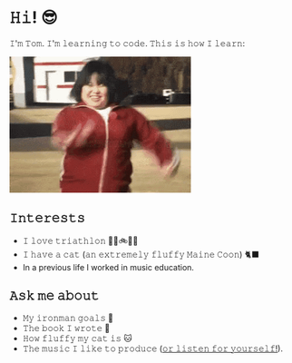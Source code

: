 # 𝙷𝚒! 😎
𝙸'𝚖 𝚃𝚘𝚖. 𝙸'𝚖 𝚕𝚎𝚊𝚛𝚗𝚒𝚗𝚐 𝚝𝚘 𝚌𝚘𝚍𝚎. 𝚃𝚑𝚒𝚜 𝚒𝚜 𝚑𝚘𝚠 𝙸 𝚕𝚎𝚊𝚛𝚗:

![finsih line](https://github.com/CheckersRT/CheckersRT/blob/main/giphy.gif)

## 𝙸𝚗𝚝𝚎𝚛𝚎𝚜𝚝𝚜
- 𝙸 𝚕𝚘𝚟𝚎 𝚝𝚛𝚒𝚊𝚝𝚑𝚕𝚘𝚗 🏊‍♂️🚲🏃‍♂️
- 𝙸 𝚑𝚊𝚟𝚎 𝚊 𝚌𝚊𝚝 (𝚊𝚗 𝚎𝚡𝚝𝚛𝚎𝚖𝚎𝚕𝚢 𝚏𝚕𝚞𝚏𝚏𝚢 𝙼𝚊𝚒𝚗𝚎 𝙲𝚘𝚘𝚗) 🐈‍⬛
- In a previous life I worked in music education.

## 𝙰𝚜𝚔 𝚖𝚎 𝚊𝚋𝚘𝚞𝚝
- 𝙼𝚢 𝚒𝚛𝚘𝚗𝚖𝚊𝚗 𝚐𝚘𝚊𝚕𝚜 🏁
- 𝚃𝚑𝚎 𝚋𝚘𝚘𝚔 𝙸 𝚠𝚛𝚘𝚝𝚎 📗
- 𝙷𝚘𝚠 𝚏𝚕𝚞𝚏𝚏𝚢 𝚖𝚢 𝚌𝚊𝚝 𝚒𝚜 🐱
- 𝚃𝚑𝚎 𝚖𝚞𝚜𝚒𝚌 𝙸 𝚕𝚒𝚔𝚎 𝚝𝚘 𝚙𝚛𝚘𝚍𝚞𝚌𝚎 ([𝚘𝚛 𝚕𝚒𝚜𝚝𝚎𝚗 𝚏𝚘𝚛 𝚢𝚘𝚞𝚛𝚜𝚎𝚕𝚏!](𝚑𝚝𝚝𝚙𝚜://𝚜𝚘𝚞𝚗𝚍𝚌𝚕𝚘𝚞𝚍.𝚌𝚘𝚖/𝚌𝚑𝚌𝚔𝚛𝚜)).




